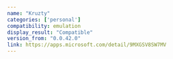 ```yaml
---
name: "Kruzty"
categories: ['personal']
compatibility: emulation
display_result: "Compatible"
version_from: "0.0.42.0"
link: https://apps.microsoft.com/detail/9MXGSV8SW7MV
---
```

